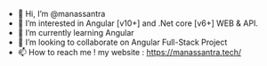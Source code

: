 - 👋 Hi, I’m @manassantra
- 👀 I’m interested in Angular [v10+] and .Net core [v6+] WEB & API.
- 🌱 I’m currently learning Angular
- 💞️ I’m looking to collaborate on Angular Full-Stack Project
- 📫 How to reach me ! my website : https://manassantra.tech/

<!---
manassantra/manassantra is a ✨ special ✨ repository because its `README.md` (this file) appears on your GitHub profile.
You can click the Preview link to take a look at your changes.
--->
